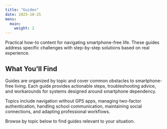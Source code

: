 ```yaml
---
title: "Guides"
date: 2025-10-25
menu:
  main:
    weight: 2
---
```


Practical how-to content for navigating smartphone-free life. These guides address specific challenges with step-by-step solutions based on real experience.

## What You'll Find

Guides are organized by topic and cover common obstacles to smartphone-free living. Each guide provides actionable steps, troubleshooting advice, and workarounds for systems designed around smartphone dependency.

Topics include navigation without GPS apps, managing two-factor authentication, handling school communication, maintaining social connections, and adapting professional workflows.

Browse by topic below to find guides relevant to your situation.
